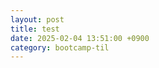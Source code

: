 ```yaml
---
layout: post
title: test
date: 2025-02-04 13:51:00 +0900
category: bootcamp-til
---
```


<!DOCTYPE html>
<html lang="en">

<head>
    <meta charset="UTF-8">
    <meta name="viewport" content="width=device-width, initial-scale=1.0">
    <title>나만의 추억 앨범</title>
    <link href="https://cdn.jsdelivr.net/npm/bootstrap@5.0.2/dist/css/bootstrap.min.css" rel="stylesheet"
        integrity="sha384-EVSTQN3/azprG1Anm3QDgpJLIm9Nao0Yz1ztcQTwFspd3yD65VohhpuuCOmLASjC" crossorigin="anonymous">
    <style>
        @import url('https://fonts.googleapis.com/css2?family=Black+And+White+Picture&display=swap');

        * {
            font-family: "Black And White Picture", serif;
        }

        .mytitle {
            height: 250px;

            display: flex;
            flex-direction: column;
            align-items: center;
            justify-content: center;

            color: white;
            /* background-color: green; */

            background-image: url('https://images.unsplash.com/photo-1511992243105-2992b3fd0410?ixlib=rb-4.0.3&ixid=M3wxMjA3fDB8MHxwaG90by1wYWdlfHx8fGVufDB8fHx8fA%3D%3D&auto=format&fit=crop&w=1470&q=80');
            background-position: center;
            background-size: cover;
        }

        .mytitle>button {
            width: 150px;
            height: 50px;
            margin-top: 20px;

            border: 1px solid white;
            border-radius: 8px;

            background-color: transparent;
            color: white;
        }

        .mypostingbox {
            width: 500px;
            margin: 30px auto 0;
            padding: 20px;

            border-radius: 5px;
            box-shadow: 0px 0px 3px 0px blue;

            /* background-color: green; */
        }

        .mycards {
            width: 1200px;
            margin: 30px auto;

            /* background-color: green; */
        }

        .mybtn {
            display: flex;
            flex-direction: row;
            align-items: center;
            justify-content: center;
        }

        .mybtn>button {
            margin-right: 5px;
        }
    </style>
    <script src="https://ajax.googleapis.com/ajax/libs/jquery/3.4.1/jquery.min.js"></script>
    <script>
        function openclose() {
            $('#postingbox').toggle();
        }

        function makecard() {
            let image = $('#image').val();
            let title = $('#title').val();
            let content = $('#content').val();
            let date = $('#date').val();

            let temp_html = `
            <div class="col">
                <div class="card h-100">
                    <img src="${image}"
                        class="card-img-top" alt="...">
                    <div class="card-body">
                        <h5 class="card-title">${title}</h5>
                        <p class="card-text">${content}</p>
                    </div>
                    <div class="card-footer">
                        <small class="text-body-secondary">${date}</small>
                    </div>
                </div>
            </div>`;

            $('#card').append(temp_html);
        }
    </script>
</head>

<body>
    <div class="mytitle">
        <h1>나만의 추억 앨범</h1>
        <button onclick="openclose()">추억 저장하기</button>
    </div>
    <div class="mypostingbox" id="postingbox">
        <div class="form-floating mb-3">
            <input type="email" class="form-control" id="image" placeholder="앨범 이미지">
            <label for="floatingInput">앨범 이미지</label>
        </div>
        <div class="form-floating mb-3">
            <input type="email" class="form-control" id="title" placeholder="앨범 제목">
            <label for="floatingInput">앨범 제목</label>
        </div>
        <div class="form-floating mb-3">
            <input type="email" class="form-control" id="content" placeholder="앨범 내용">
            <label for="floatingInput">앨범 내용</label>
        </div>
        <div class="form-floating mb-3">
            <input type="email" class="form-control" id="date" placeholder="앨범 날짜">
            <label for="floatingInput">앨범 날짜</label>
        </div>
        <div class="mybtn">
            <button onclick="makecard()" type="button" class="btn btn-dark">기록하기</button>
            <button type="button" class="btn btn-outline-dark">닫기</button>
        </div>
    </div>
    <div class="mycards">
        <div id="card" class="row row-cols-1 row-cols-md-4 g-4">
            <div class="col">
                <div class="card h-100">
                    <img src="https://images.unsplash.com/photo-1446768500601-ac47e5ec3719?ixlib=rb-4.0.3&ixid=M3wxMjA3fDB8MHxwaG90by1wYWdlfHx8fGVufDB8fHx8fA%3D%3D&auto=format&fit=crop&w=1446&q=80"
                        class="card-img-top" alt="...">
                    <div class="card-body">
                        <h5 class="card-title">앨범 제목</h5>
                        <p class="card-text">앨범 내용</p>
                    </div>
                    <div class="card-footer">
                        <small class="text-body-secondary">앨범 날짜</small>
                    </div>
                </div>
            </div>
            <div class="col">
                <div class="card h-100">
                    <img src="https://images.unsplash.com/photo-1446768500601-ac47e5ec3719?ixlib=rb-4.0.3&ixid=M3wxMjA3fDB8MHxwaG90by1wYWdlfHx8fGVufDB8fHx8fA%3D%3D&auto=format&fit=crop&w=1446&q=80"
                        class="card-img-top" alt="...">
                    <div class="card-body">
                        <h5 class="card-title">앨범 제목</h5>
                        <p class="card-text">앨범 내용</p>
                    </div>
                    <div class="card-footer">
                        <small class="text-body-secondary">앨범 날짜</small>
                    </div>
                </div>
            </div>
            <div class="col">
                <div class="card h-100">
                    <img src="https://images.unsplash.com/photo-1446768500601-ac47e5ec3719?ixlib=rb-4.0.3&ixid=M3wxMjA3fDB8MHxwaG90by1wYWdlfHx8fGVufDB8fHx8fA%3D%3D&auto=format&fit=crop&w=1446&q=80"
                        class="card-img-top" alt="...">
                    <div class="card-body">
                        <h5 class="card-title">앨범 제목</h5>
                        <p class="card-text">앨범 내용</p>
                    </div>
                    <div class="card-footer">
                        <small class="text-body-secondary">앨범 날짜</small>
                    </div>
                </div>
            </div>
            <div class="col">
                <div class="card h-100">
                    <img src="https://images.unsplash.com/photo-1446768500601-ac47e5ec3719?ixlib=rb-4.0.3&ixid=M3wxMjA3fDB8MHxwaG90by1wYWdlfHx8fGVufDB8fHx8fA%3D%3D&auto=format&fit=crop&w=1446&q=80"
                        class="card-img-top" alt="...">
                    <div class="card-body">
                        <h5 class="card-title">앨범 제목</h5>
                        <p class="card-text">앨범 내용</p>
                    </div>
                    <div class="card-footer">
                        <small class="text-body-secondary">앨범 날짜</small>
                    </div>
                </div>
            </div>
        </div>
    </div>
</body>

</html>